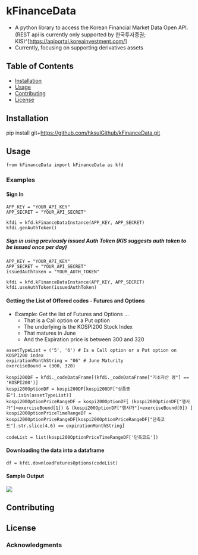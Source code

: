 # kFinanceData

- A python library to access the Korean Financial Market Data Open API. 
  (REST api is currently only supported by 한국투자증권; KIS)^[https://apiportal.koreainvestment.com/]
- Currently, focusing on supporting derivatives assets

## Table of Contents

- [Installation](#installation)
- [Usage](#usage)
- [Contributing](#contributing)
- [License](#license)

## Installation

pip install git+https://github.com/hksulGithub/kFinanceData.git


## Usage

```
from kFinanceData import kFinanceData as kfd
```

### Examples


#### Sign In
```
APP_KEY = "YOUR_API_KEY"
APP_SECRET = "YOUR_API_SECRET" 

kfdi = kfd.kFinanceDataInstance(APP_KEY, APP_SECRET)
kfdi.genAuthToken()
```

##### Sign in using previously issued Auth Token (KIS suggests auth token to be issued once per day)
```
APP_KEY = "YOUR_API_KEY"
APP_SECRET = "YOUR_API_SECRET" 
issuedAuthToken = "YOUR_AUTH_TOKEN"

kfdi = kfd.kFinanceDataInstance(APP_KEY, APP_SECRET)
kfdi.useAuthToken(issuedAuthToken)
```


#### Getting the List of Offered codes - Futures and Options

- Example: Get the list of Futures and Options ...
  - That is a Call option or a Put option 
  - The underlying is the KOSPI200 Stock Index
  - That matures in June
  - And the Expiration price is between 300 and 320
  

```
assetTypeList = ('5', '6') # Is a Call option or a Put option on KOSPI200 index
expirationMonthString = "06" # June Maturity
exerciseBound = (300, 320)

kospi200DF = kfdi._codeDataFrame[(kfdi._codeDataFrame["기초자산 명"] == 'KOSPI200')]
kospi200OptionDF = kospi200DF[kospi200DF["상품종류"].isin(assetTypeList)] 
kospi200OptionPriceRangeDF = kospi200OptionDF[ (kospi200OptionDF["행사가"]<exerciseBound[1]) & (kospi200OptionDF["행사가"]>exerciseBound[0]) ]
kospi200OptionPriceTimeRangeDF = kospi200OptionPriceRangeDF[kospi200OptionPriceRangeDF["단축코드"].str.slice(4,6) == expirationMonthString]

codeList = list(kospi200OptionPriceTimeRangeDF['단축코드'])
```


#### Downloading the data into a dataframe

```
df = kfdi.downloadFuturesOptions(codeList) 
```

#### Sample Output

![](https://i.imgur.com/GJuMlwe.png)

## Contributing


## License


### Acknowledgments

